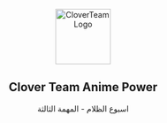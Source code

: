 <p align="center">
 <img width="100px" src="https://c.top4top.io/p_268067dqq1.png" align="center" alt="CloverTeamLogo" />
 <h2 align="center">Clover Team Anime Power</h2>
 <p align="center">اسبوع الظلام - المهمة الثالثة</p>
</p>
